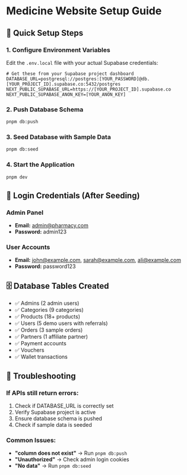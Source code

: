 # Medicine Website Setup Guide

## 🚀 Quick Setup Steps

### 1. Configure Environment Variables
Edit the `.env.local` file with your actual Supabase credentials:

```env
# Get these from your Supabase project dashboard
DATABASE_URL=postgresql://postgres:[YOUR_PASSWORD]@db.[YOUR_PROJECT_ID].supabase.co:5432/postgres
NEXT_PUBLIC_SUPABASE_URL=https://[YOUR_PROJECT_ID].supabase.co
NEXT_PUBLIC_SUPABASE_ANON_KEY=[YOUR_ANON_KEY]
```

### 2. Push Database Schema
```bash
pnpm db:push
```

### 3. Seed Database with Sample Data
```bash
pnpm db:seed
```

### 4. Start the Application
```bash
pnpm dev
```

## 🔑 Login Credentials (After Seeding)

### Admin Panel
- **Email:** admin@pharmacy.com
- **Password:** admin123

### User Accounts
- **Email:** john@example.com, sarah@example.com, ali@example.com
- **Password:** password123

## 🗄️ Database Tables Created
- ✅ Admins (2 admin users)
- ✅ Categories (9 categories)
- ✅ Products (18+ products)
- ✅ Users (5 demo users with referrals)
- ✅ Orders (3 sample orders)
- ✅ Partners (1 affiliate partner)
- ✅ Payment accounts
- ✅ Vouchers
- ✅ Wallet transactions

## 🔧 Troubleshooting

### If APIs still return errors:
1. Check if DATABASE_URL is correctly set
2. Verify Supabase project is active
3. Ensure database schema is pushed
4. Check if sample data is seeded

### Common Issues:
- **"column does not exist"** → Run `pnpm db:push`
- **"Unauthorized"** → Check admin login cookies
- **"No data"** → Run `pnpm db:seed`
